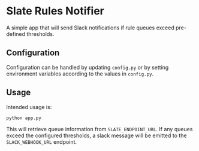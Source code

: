 # Slate Rules Notifier

A simple app that will send Slack notifications if rule queues exceed pre-defined thresholds.


## Configuration

Configuration can be handled by updating `config.py` or by setting environment variables according to the values in `config.py`.

## Usage

Intended usage is:

```bash
python app.py
```

This will retrieve queue information from `SLATE_ENDPOINT_URL`. If any queues exceed the configured thresholds, a slack message will be emitted to the `SLACK_WEBHOOK_URL` endpoint.